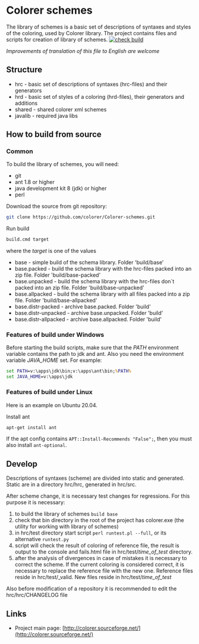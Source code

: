 ﻿Colorer schemes
========================
The library of schemes is a basic set of descriptions of syntaxes and styles of the coloring, used by Colorer library.
The project contains files and scripts for creation of library of schemes.
[![check build](https://github.com/colorer/Colorer-schemes/actions/workflows/checks.yml/badge.svg)](https://github.com/colorer/Colorer-schemes/actions/workflows/checks.yml)

*Improvements of translation of this file to English are welcome*

Structure
------------------------

  * hrc - basic set of descriptions of syntaxes (hrc-files) and their generators
  * hrd - basic set of styles of a coloring (hrd-files), their generators and additions
  * shared - shared colorer xml schemes
  * javalib - required java libs
  
How to build from source
------------------------

### Common ###

To build the library of schemes, you will need:

  * git
  * ant 1.8 or higher
  * java development kit 8 (jdk) or higher
  * perl

Download the source from git repository:

```sh
git clone https://github.com/colorer/Colorer-schemes.git
```

Run build

```sh
build.cmd target
```

where the *target* is one of the values

  * base                 - simple build of the schema library. Folder 'build/base'
  * base.packed          - build the schema library with the hrc-files packed into an zip file. Folder 'build/base-packed'
  * base.unpacked        - build the schema library with the hrc-files don`t packed into an zip file. Folder 'build/base-unpacked'
  * base.allpacked       - build the schema library with all files packed into a zip file. Folder 'build/base-allpacked'
  * base.distr-packed    - archive base.packed. Folder 'build'
  * base.distr-unpacked  - archive base.unpacked. Folder 'build'
  * base.distr-allpacked - archive base.allpacked. Folder 'build'

### Features of build under Windows ###

Before starting the build scripts, make sure that the *PATH* environment variable contains the path to jdk and ant.
Also you need the environment variable *JAVA_HOME* set. For example:

```cmd
set PATH=v:\apps\jdk\bin;v:\apps\ant\bin;%PATH%
set JAVA_HOME=v:\apps\jdk
```

### Features of build under Linux ###

Here is an example on Ubuntu 20.04.

Install ant

```sh
apt-get install ant
```

If the apt config contains `APT::Install-Recommends "False";`, then you must also install `ant-optional`.

## Develop ##

Descriptions of syntaxes (scheme) are divided into static and generated. Static are in a directory hrc/hrc, generated in hrc/src.

After scheme change, it is necessary test changes for regressions. For this purpose it is necessary:

  1. to build the library of schemes `build base`
  2. check that bin directory in the root of the project has colorer.exe (the utility for working with library of schemes)
  3. in hrc/test directory start script `perl runtest.pl --full`, or its alternative `runtest.py` 
  4. script will check the result of coloring of reference file, the result is output to the console and fails.html file in hrc/test/*time_of_test* directory.
  5. after the analysis of divergences in case of mistakes it is necessary to correct the scheme. If the current coloring is considered correct, it is necessary to replace the reference file with the new one.
     Reference files reside in hrc/test/_valid. New files reside in hrc/test/*time_of_test*

Also before modification of a repository it is recommended to edit the hrc/hrc/CHANGELOG file

Links
------------------------

* Project main page: [http://colorer.sourceforge.net/](http://colorer.sourceforge.net/)
